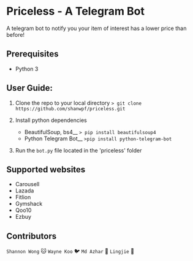 # Priceless - A Telegram Bot
A telegram bot to notify you your item of interest has a lower price than before!

## Prerequisites
* Python 3  

## User Guide:
1. Clone the repo to your local directory
`> git clone https://github.com/shanwpf/priceless.git `

2. Install python dependencies
    * BeautifulSoup, bs4__
    `> pip install beautifulsoup4`
    * Python Telegram Bot__
    `>pip install python-telegram-bot`

3. Run the `bot.py` file located in the 'priceless' folder

## Supported websites
* Carousell
* Lazada
* Fitlion
* Gymshack
* Qoo10
* Ezbuy

## Contributors
`Shannon Wong` :cat:
`Wayne Koo` :bird:
`Md Azhar` :tiger:
`Lingjie` :pig:
